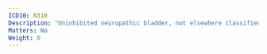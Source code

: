```yaml
---
ICD10: N310
Description: "Uninhibited neuropathic bladder, not elsewhere classified"
Matters: No
Weight: 0
---
```

